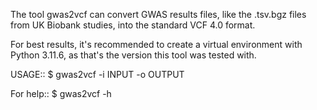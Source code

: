 The tool gwas2vcf can convert GWAS results files, like the .tsv.bgz files from UK Biobank studies, into the standard VCF 4.0 format.

For best results, it's recommended to create a virtual environment with Python 3.11.6, as that's the version this tool was tested with.

USAGE:: $ gwas2vcf -i INPUT -o OUTPUT

For help:: $ gwas2vcf -h

